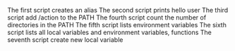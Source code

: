 The first script creates an alias
The second script prints hello user
The third script add /action to the PATH
The fourth script count the number of directories in the PATH
The fifth script lists environment variables
The sixth script lists all local variables and environment variables, functions
The seventh script create new local variable
